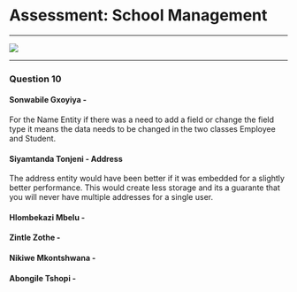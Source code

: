 # Assessment: School Management

---

![](uml/AssessmentUML_school_management.PNG)

---

### Question 10

#### Sonwabile Gxoyiya -

For the Name Entity if there was a need to add a field or change the field type it means the data needs to be changed in the two classes Employee and Student.


#### Siyamtanda Tonjeni - Address
The address entity would have been better if it was embedded for a slightly better performance. This would create less storage and its a guarante that you will never have multiple addresses for a single user. 


#### Hlombekazi Mbelu -


#### Zintle Zothe -


#### Nikiwe Mkontshwana -


#### Abongile Tshopi -

